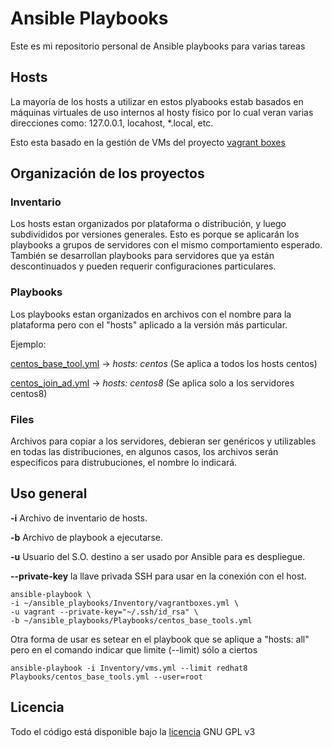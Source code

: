 # Ansible Playbooks

Este es mi repositorio personal de Ansible playbooks para varias tareas

## Hosts

La mayoría de los hosts a utilizar en estos plyabooks estab basados en máquinas virtuales de uso internos al hosty físico por lo cual veran varias direcciones como: 127.0.0.1, locahost, *.local, etc.

Esto esta basado en la gestión de VMs del proyecto [vagrant boxes](https://github.com/rodolfoarces/vagrant_boxes)


## Organización de los proyectos

### Inventario

Los hosts estan organizados por plataforma o distribución, y luego subdivididos por versiones generales. Esto es porque se aplicarán los playbooks a grupos de servidores con el mismo comportamiento esperado. También se desarrollan playbooks para servidores que ya están descontinuados y pueden requerir configuraciones particulares.

### Playbooks

Los playbooks estan organizados en archivos con el nombre para la plataforma pero con el "hosts" aplicado a la versión más particular.

Ejemplo:

[centos_base_tool.yml](Playbooks/centos_base_tool.yml) -> *hosts: centos* (Se aplica a todos los hosts centos)

[centos_join_ad.yml](Playbooks/centos_base_tool.yml)  -> *hosts: centos8* (Se aplica solo a los servidores centos8)

### Files

Archivos para copiar a los servidores, debieran ser genéricos y utilizables en todas las distribuciones, en algunos casos, los archivos serán especificos para distrubuciones, el nombre lo indicará.

## Uso general

**-i** Archivo de inventario de hosts.

**-b** Archivo de playbook a ejecutarse.

**-u** Usuario del S.O. destino a ser usado por Ansible para es despliegue.

**--private-key** la llave privada SSH para usar en la conexión con el host.


```
ansible-playbook \
-i ~/ansible_playbooks/Inventory/vagrantboxes.yml \
-u vagrant --private-key="~/.ssh/id_rsa" \
-b ~/ansible_playbooks/Playbooks/centos_base_tools.yml
```

Otra forma de usar es setear en el playbook que se aplique a "hosts: all" pero en el comando indicar que limite (--limit) sólo a ciertos

```
ansible-playbook -i Inventory/vms.yml --limit redhat8 Playbooks/centos_base_tools.yml --user=root
```

## Licencia

Todo el código está disponible bajo la [licencia](LICENSE) GNU GPL v3
